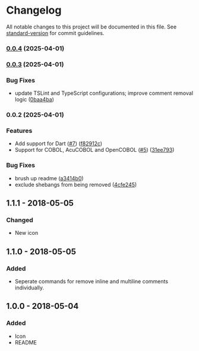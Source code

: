 # Changelog

All notable changes to this project will be documented in this file. See [standard-version](https://github.com/conventional-changelog/standard-version) for commit guidelines.

### [0.0.4](https://github.com/sumonst21/vscode-remove-comments/compare/v0.0.3...v0.0.4) (2025-04-01)

### [0.0.3](https://github.com/sumonst21/vscode-remove-comments/compare/v0.0.2...v0.0.3) (2025-04-01)


### Bug Fixes

* update TSLint and TypeScript configurations; improve comment removal logic ([0baa4ba](https://github.com/sumonst21/vscode-remove-comments/commit/0baa4ba53281c47589f0b8cddc068a1f54855e70))

### 0.0.2 (2025-04-01)


### Features

* Add support for Dart ([#7](https://github.com/sumonst21/vscode-remove-comments/issues/7)) ([f82912c](https://github.com/sumonst21/vscode-remove-comments/commit/f82912c06c4a30f6bbbf32c87f250426e516cf27))
* Support for COBOL, AcuCOBOL and OpenCOBOL ([#5](https://github.com/sumonst21/vscode-remove-comments/issues/5)) ([31ee793](https://github.com/sumonst21/vscode-remove-comments/commit/31ee7932e79de2ac3b2705063e2b4845980ed17e))


### Bug Fixes

* brush up readme ([a3414b0](https://github.com/sumonst21/vscode-remove-comments/commit/a3414b064b7fca22867ab4502f912cd058e869fc))
* exclude shebangs from being removed ([4cfe245](https://github.com/sumonst21/vscode-remove-comments/commit/4cfe245af56fb4a08223e17f832d935129a440b2))

## 1.1.1 - 2018-05-05

### Changed
- New icon

## 1.1.0 - 2018-05-05

### Added
- Seperate commands for remove inline and multiline comments individually.

## 1.0.0 - 2018-05-04
### Added
- Icon
- README